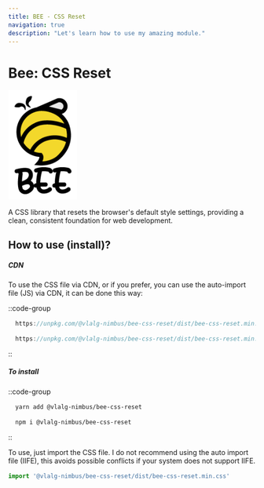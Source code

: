 ```yaml
---
title: BEE - CSS Reset
navigation: true
description: "Let's learn how to use my amazing module."
---
```


# Bee: CSS Reset

<img src="https://github.com/VemLavarALoucaGamers/vlalg-nimbus/raw/main/packages/scss/bee-css-reset/images/Bee_Logo_White_Name.png" width="120" style="background: #fff;padding: 10px;">

A CSS library that resets the browser's default style settings, providing a clean, consistent foundation for web development.

## How to use (install)?

##### CDN

To use the CSS file via CDN, or if you prefer, you can use the auto-import file (JS) via CDN, it can be done this way:

::code-group
  ```js [Unpkg CSS]
    https://unpkg.com/@vlalg-nimbus/bee-css-reset/dist/bee-css-reset.min.css
  ```
  ```js [Unpkg JS]
    https://unpkg.com/@vlalg-nimbus/bee-css-reset/dist/bee-css-reset.min.js
  ```
::

##### To install

::code-group
  ```bash [YARN]
    yarn add @vlalg-nimbus/bee-css-reset
  ```
  ```bash [NPM]
    npm i @vlalg-nimbus/bee-css-reset
  ```
::

To use, just import the CSS file. I do not recommend using the auto import file (IIFE), this avoids possible conflicts if your system does not support IIFE.

```js
import '@vlalg-nimbus/bee-css-reset/dist/bee-css-reset.min.css'
```

